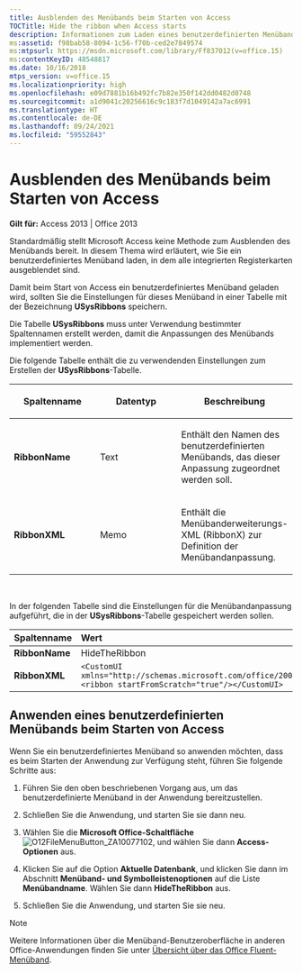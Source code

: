 ```yaml
---
title: Ausblenden des Menübands beim Starten von Access
TOCTitle: Hide the ribbon when Access starts
description: Informationen zum Laden eines benutzerdefinierten Menübands, in dem alle integrierten Registerkarten in Access 2013 ausgeblendet sind.
ms:assetid: f98bab58-8094-1c56-f70b-ced2e7849574
ms:mtpsurl: https://msdn.microsoft.com/library/Ff837012(v=office.15)
ms:contentKeyID: 48548817
ms.date: 10/16/2018
mtps_version: v=office.15
ms.localizationpriority: high
ms.openlocfilehash: e09d7881b16b492fc7b82e350f142dd0482d0748
ms.sourcegitcommit: a1d9041c20256616c9c183f7d1049142a7ac6991
ms.translationtype: HT
ms.contentlocale: de-DE
ms.lasthandoff: 09/24/2021
ms.locfileid: "59552843"
---
```

# <a name="hide-the-ribbon-when-access-starts"></a>Ausblenden des Menübands beim Starten von Access

**Gilt für:** Access 2013 | Office 2013

Standardmäßig stellt Microsoft Access keine Methode zum Ausblenden des Menübands bereit. In diesem Thema wird erläutert, wie Sie ein benutzerdefiniertes Menüband laden, in dem alle integrierten Registerkarten ausgeblendet sind.

Damit beim Start von Access ein benutzerdefiniertes Menüband geladen wird, sollten Sie die Einstellungen für dieses Menüband in einer Tabelle mit der Bezeichnung **USysRibbons** speichern.

Die Tabelle **USysRibbons** muss unter Verwendung bestimmter Spaltennamen erstellt werden, damit die Anpassungen des Menübands implementiert werden. 

Die folgende Tabelle enthält die zu verwendenden Einstellungen zum Erstellen der **USysRibbons**-Tabelle.

<table>
<colgroup>
<col style="width: 33%" />
<col style="width: 33%" />
<col style="width: 33%" />
</colgroup>
<thead>
<tr class="header">
<th><p>Spaltenname</p></th>
<th><p>Datentyp</p></th>
<th><p>Beschreibung</p></th>
</tr>
</thead>
<tbody>
<tr class="odd">
<td><p><strong>RibbonName</strong></p></td>
<td><p>Text</p></td>
<td><p>Enthält den Namen des benutzerdefinierten Menübands, das dieser Anpassung zugeordnet werden soll.</p></td>
</tr>
<tr class="even">
<td><p><strong>RibbonXML</strong></p></td>
<td><p>Memo</p></td>
<td><p>Enthält die Menübanderweiterungs-XML (RibbonX) zur Definition der Menübandanpassung.</p></td>
</tr>
</tbody>
</table>

<br/>

In der folgenden Tabelle sind die Einstellungen für die Menübandanpassung aufgeführt, die in der **USysRibbons**-Tabelle gespeichert werden sollen.

|Spaltenname|Wert|
|:----------|:----|
|**RibbonName**|HideTheRibbon|
|**RibbonXML**|`<CustomUI xmlns="http://schemas.microsoft.com/office/2006/01/CustomUI"> <ribbon startFromScratch="true"/></CustomUI>`|


## <a name="apply-a-custom-ribbon-when-access-starts"></a>Anwenden eines benutzerdefinierten Menübands beim Starten von Access

Wenn Sie ein benutzerdefiniertes Menüband so anwenden möchten, dass es beim Starten der Anwendung zur Verfügung steht, führen Sie folgende Schritte aus:

1.  Führen Sie den oben beschriebenen Vorgang aus, um das benutzerdefinierte Menüband in der Anwendung bereitzustellen.

2.  Schließen Sie die Anwendung, und starten Sie sie dann neu.

3.  Wählen Sie die **Microsoft Office-Schaltfläche**![O12FileMenuButton\_ZA10077102](media/access-file-menu-button.gif "O12FileMenuButton_ZA10077102"), und wählen Sie dann **Access-Optionen** aus.

4.  Klicken Sie auf die Option **Aktuelle Datenbank**, und klicken Sie dann im Abschnitt **Menüband- und Symbolleistenoptionen** auf die Liste **Menübandname**. Wählen Sie dann **HideTheRibbon** aus.

5.  Schließen Sie die Anwendung, und starten Sie sie neu.

> [!NOTE]
> Weitere Informationen über die Menüband-Benutzeroberfläche in anderen Office-Anwendungen finden Sie unter [Übersicht über das Office Fluent-Menüband](https://docs.microsoft.com/office/vba/Library-Reference/Concepts/overview-of-the-office-fluent-ribbon).



